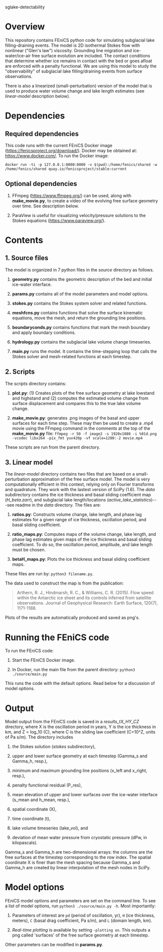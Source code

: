 sglake-detectability

# Overview
This repository contains FEniCS python code for simulating subglacial lake
filling-draining events. The model is 2D isothermal Stokes flow with nonlinear
("Glen's law") viscosity. Grounding line migration and ice-water/ice-air free
surface evolution are included. The contact conditions that determine whether
ice remains in contact with the bed or goes afloat are enforced with a penalty
functional. We are using this model to study the "observability" of subglacial
lake filling/draining events from surface observations.

There is also a linearized (small-perturbation) version of the model that is used to
produce water volume change and lake length estimates (see *linear-model* description below).

# Dependencies
## Required dependencies
This code runs with the current FEniCS Docker image (https://fenicsproject.org/download/).
Docker may be obtained at: https://www.docker.com/. To run the Docker image:

`docker run -ti -p 127.0.0.1:8000:8000 -v $(pwd):/home/fenics/shared -w /home/fenics/shared quay.io/fenicsproject/stable:current`

## Optional dependencies

1. FFmpeg (https://www.ffmpeg.org/) can be used, along with **make_movie.py**,
to create a video of the evolving free surface geometry over time. See description below.

2. ParaView is useful for visualizing velocity/pressure solutions to the Stokes equations (https://www.paraview.org/).

# Contents

## 1. Source files
The model is organized in 7 python files in the *source* directory as follows.

1. **geometry.py** contains the geometric description of the bed and initial ice-water interface.

2. **params.py** contains all of the model parameters and model options.

3. **stokes.py** contains the Stokes system solver and related functions.

4. **meshfcns.py** contains functions that solve the surface kinematic equations, move the mesh,
    and return the grounding line positions.

5. **boundaryconds.py** contains functions that mark the mesh boundary and apply boundary conditions.

6. **hydrology.py** contains the subglacial lake volume change timeseries.

7. **main.py** runs the model. It contains the time-stepping loop that
calls the Stokes solver and mesh-related functions at each timestep.

## 2. Scripts

The *scripts* directory contains:

1. **plot.py**: (1) Creates plots of the free surface geometry at lake lowstand
and highstand and (2) computes the estimated volume change from surface displacement
and compares this to the true lake volume change.

2. **make_movie.py**: generates .png
images of the basal and upper surfaces for each time step. These may then be
used to create a .mp4 movie using the FFmpeg command in
the comments at the top of the **make_movie.py** file:
`ffmpeg -r 50 -f image2 -s 1920x1080 -i %01d.png -vcodec libx264 -pix_fmt yuv420p -vf scale=1280:-2 movie.mp4`

These scripts are run from the parent directory.

## 3. Linear model
The *linear-model* directory contains two files that are based on a small-perturbation
approximation of the free surface model. The model is very computationally efficient
in this context, relying only on Fourier transforms and quadrature. They work
with the lastest version of SciPy (1.6). The *data* subdirectory contains the
ice thickness and basal sliding coefficient map (*H_beta.zarr*), and subglacial lake length/locations
(*active_lake_statistics*)---see readme in the *data* directory.
The files are:

1. **ratios.py**: Constructs volume change, lake length, and phase lag estimates
for a given range of ice thickness, oscillation period, and basal sliding coefficient.

2. **ratio_maps.py**: Computes maps of the volume change, lake length, and phase lag estimates
given maps of the ice thickness and basal sliding coefficient. To do so, the
oscillation period, amplitude, and lake length must be chosen.

3. **betaH_maps.py**: Plots the ice thickness and basal sliding coefficient maps.

These files are run by: `python3 filename.py`.

The data used to construct the map is from the publication:
>Arthern, R. J., Hindmarsh, R. C., & Williams, C. R. (2015). Flow speed within the Antarctic ice sheet and its controls inferred from satellite observations. Journal of Geophysical Research: Earth Surface, 120(7), 1171-1188.

Plots of the results are automatically produced and saved as png's.


# Running the FEniCS code
To run the FEniCS code:

1. Start the FEniCS Docker image.

2. In Docker, run the main file from the parent directory: `python3 ./source/main.py`

This runs the code with the default options.
Read below for a discussion of model options.

# Output

Model output from the FEniCS code is saved in a *results_tX_HY_CZ* directory, where X is the
oscillation period in years, Y is the ice thickness in km, and Z = log_10 (C),
where C is the sliding law coefficient (C=10^Z, units of Pa s/m). The directory includes

1. the Stokes solution (*stokes* subdirectory),

2. upper and lower surface geometry at each timestep (Gamma_s and Gamma_h, resp.),

3. minimum and maximum grounding line positions (x_left and x_right, resp.),

4. penalty functional residual (P_res),

5. mean elevation of upper and lower surfaces over the ice-water interface (s_mean and h_mean, resp.),

6. spatial coordinate (X),

7. time coordinate (t),

8. lake volume timeseries (lake_vol), and

9. deviation of mean water pressure from cryostatic pressure (dPw, in kilopascals).

Gamma_s and Gamma_h are two-dimensional arrays:
the columns are the free surfaces at the timestep corresponding to the row index.
The spatial coordinate X is finer than the mesh spacing because Gamma_s and Gamma_h
are created by linear interpolation of the mesh nodes in SciPy.

# Model options

FEniCS model options and parameters are set on the command line. To see a list of model options,
run `python3 ./source/main.py -h`.  Most importantly:

1. Parameters of interest are `pd` (period of oscillation, yr),
`H` (ice thickness, meters), `C`
(basal drag coefficient, Pa s/m), and `L` (domain length, km).

2. *Real-time plotting* is available by setting `-plotting on`.
This outputs a png called 'surfaces' of the free surface geometry at each
timestep.

Other parameters can be modified in **params.py**.
